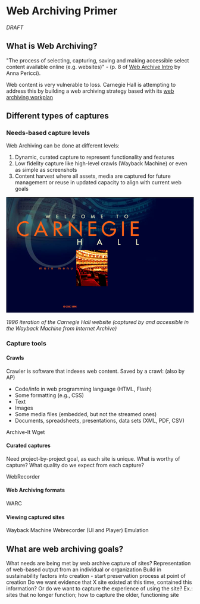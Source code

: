 # Web Archiving Primer

*DRAFT*

## What is Web Archiving?
"The process of selecting, capturing, saving and making accessible select content available online (e.g. websites)" - (p. 8 of [Web Archive Intro](https://www.slideshare.net/annaperricci/web-archiving-intro-circa-2015) by Anna Pericci).

Web content is very vulnerable to loss. Carnegie Hall is attempting to address this by building a web archiving strategy based with its [web archiving workplan](https://carnegiehall.github.io/webarchiving/workplan.html)

## Different types of captures

### Needs-based capture levels
Web Archiving can be done at different levels: 
1. Dynamic, curated capture to represent functionality and features
2. Low fidelity capture like high-level crawls (Wayback Machine) or even as simple as screenshots
3. Content harvest where all assets, media are captured for future management or reuse in updated capacity to align with current web goals 

![Screenshot of 1996 Carnegie Hall website](/ch1996.png)

_1996 iteration of the Carnegie Hall website (captured by and accessible in the Wayback Machine from Internet Archive)_

### Capture tools
#### Crawls
Crawler is software that indexes web content. Saved by a crawl: (also by AP)
- Code/info in web programming language (HTML, Flash)
- Some formatting (e.g., CSS)
- Text
- Images
- Some media files (embedded, but not the streamed ones)
- Documents, spreadsheets, presentations, data sets (XML, PDF, CSV)

Archive-It
Wget

#### Curated captures
Need project-by-project goal, as each site is unique. What is worthy of capture? What quality do we expect from each capture? 

WebRecorder

#### Web Archiving formats

WARC

#### Viewing captured sites

Wayback Machine
Webrecorder (UI and Player)
Emulation


## What are web archiving goals?
What needs are being met by web archive capture of sites?
Representation of web-based output from an individual or organization
Build in sustainability factors into creation - start preservation process at point of creation 
Do we want evidence that X site existed at this time, contained this information? Or do we want to capture the experience of using the site? 
Ex.: sites that no longer function; how to capture the older, functioning site 
